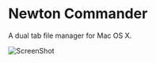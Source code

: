 # Newton Commander

A dual tab file manager for Mac OS X.


![ScreenShot](http://i.imgur.com/gtQisaE.png)
